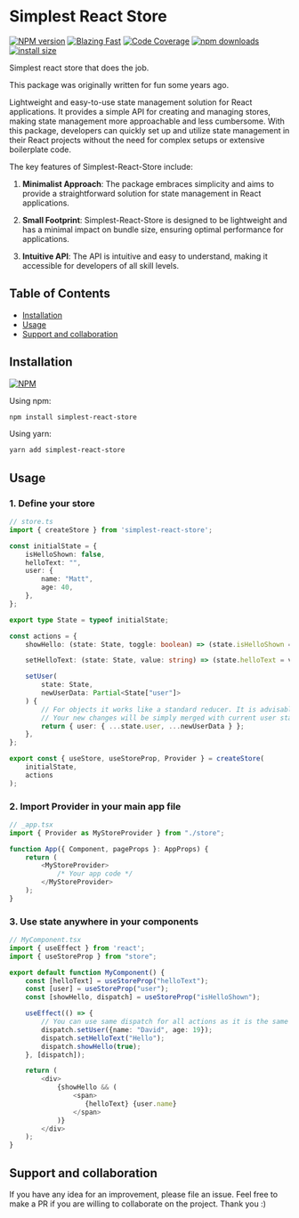 # Simplest React Store

[npm-url]: https://npmjs.org/package/simplest-react-store
[npm-image]: http://img.shields.io/npm/v/simplest-react-store.svg

[![NPM version][npm-image]][npm-url] [![Blazing Fast](https://badgen.now.sh/badge/speed/blazing%20%F0%9F%94%A5/green)](https://github.com/MattCCC/simplest-react-store) [![Code Coverage](https://badgen.now.sh/badge/coverage/100/green)](https://github.com/MattCCC/simplest-react-store) [![npm downloads](https://img.shields.io/npm/dm/simplest-react-store.svg?style=flat-square)](http://npm-stat.com/charts.html?package=simplest-react-store) [![install size](https://packagephobia.now.sh/badge?p=simplest-react-store)](https://packagephobia.now.sh/result?p=simplest-react-store)

Simplest react store that does the job.

This package was originally written for fun some years ago.

Lightweight and easy-to-use state management solution for React applications. It provides a simple API for creating and managing stores, making state management more approachable and less cumbersome. With this package, developers can quickly set up and utilize state management in their React projects without the need for complex setups or extensive boilerplate code.

The key features of Simplest-React-Store include:

1. <b>Minimalist Approach</b>: The package embraces simplicity and aims to provide a straightforward solution for state management in React applications.

2. <b>Small Footprint</b>: Simplest-React-Store is designed to be lightweight and has a minimal impact on bundle size, ensuring optimal performance for applications.

3. <b>Intuitive API</b>: The API is intuitive and easy to understand, making it accessible for developers of all skill levels.

## Table of Contents

- [Installation](#installation)
- [Usage](#usage)
- [Support and collaboration](#support-and-collaboration)

## Installation

[![NPM](https://nodei.co/npm/simplest-react-store.png)](https://npmjs.org/package/simplest-react-store)

Using npm:

```bash
npm install simplest-react-store
```

Using yarn:

```bash
yarn add simplest-react-store
```

## Usage

### 1. Define your store

```typescript
// store.ts
import { createStore } from 'simplest-react-store';

const initialState = {
    isHelloShown: false,
    helloText: "",
    user: {
        name: "Matt",
        age: 40,
    },
};

export type State = typeof initialState;

const actions = {
    showHello: (state: State, toggle: boolean) => (state.isHelloShown = toggle),

    setHelloText: (state: State, value: string) => (state.helloText = value),

    setUser(
        state: State,
        newUserData: Partial<State["user"]>
    ) {
        // For objects it works like a standard reducer. It is advisable for nested objects
        // Your new changes will be simply merged with current user state
        return { user: { ...state.user, ...newUserData } };
    },
};

export const { useStore, useStoreProp, Provider } = createStore(
    initialState,
    actions
);
```

### 2. Import Provider in your main app file

```typescript
// _app.tsx
import { Provider as MyStoreProvider } from "./store";

function App({ Component, pageProps }: AppProps) {
    return (
        <MyStoreProvider>
            /* Your app code */
        </MyStoreProvider>
    );
}
```

### 3. Use state anywhere in your components

```typescript
// MyComponent.tsx
import { useEffect } from 'react';
import { useStoreProp } from "store";

export default function MyComponent() {
    const [helloText] = useStoreProp("helloText");
    const [user] = useStoreProp("user");
    const [showHello, dispatch] = useStoreProp("isHelloShown");

    useEffect(() => {
        // You can use same dispatch for all actions as it is the same store
        dispatch.setUser({name: "David", age: 19});
        dispatch.setHelloText("Hello");
        dispatch.showHello(true);
    }, [dispatch]);

    return (
        <div>
            {showHello && (
                <span>
                   {helloText} {user.name}
                </span>
            )}
        </div>
    );
}

```

## Support and collaboration

If you have any idea for an improvement, please file an issue. Feel free to make a PR if you are willing to collaborate on the project. Thank you :)
